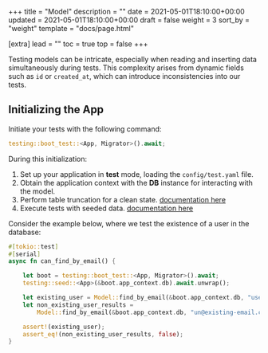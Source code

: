 +++
title = "Model"
description = ""
date = 2021-05-01T18:10:00+00:00
updated = 2021-05-01T18:10:00+00:00
draft = false
weight = 3
sort_by = "weight"
template = "docs/page.html"

[extra]
lead = ""
toc = true
top = false
+++

Testing models can be intricate, especially when reading and inserting data simultaneously during tests. This complexity arises from dynamic fields such as `id` or `created_at`, which can introduce inconsistencies into our tests.

## Initializing the App

Initiate your tests with the following command:

```rust
testing::boot_test::<App, Migrator>().await;
```

During this initialization:

1. Set up your application in **test** mode, loading the `config/test.yaml` file.
2. Obtain the application context with the **DB** instance for interacting with the model.
3. Perform table truncation for a clean state. [documentation here](@/docs/testing/overview.md#clean-up-data-before-snapshot-testing)
4. Execute tests with seeded data. [documentation here](@/docs/testing/overview.md#seeding-data)

Consider the example below, where we test the existence of a user in the database:

```rust
#[tokio::test]
#[serial]
async fn can_find_by_email() {

    let boot = testing::boot_test::<App, Migrator>().await;
    testing::seed::<App>(&boot.app_context.db).await.unwrap();

    let existing_user = Model::find_by_email(&boot.app_context.db, "user1@example.com").await;
    let non_existing_user_results =
        Model::find_by_email(&boot.app_context.db, "un@existing-email.com").await;

    assert!(existing_user);
    assert_eq!(non_existing_user_results, false);
}
```
